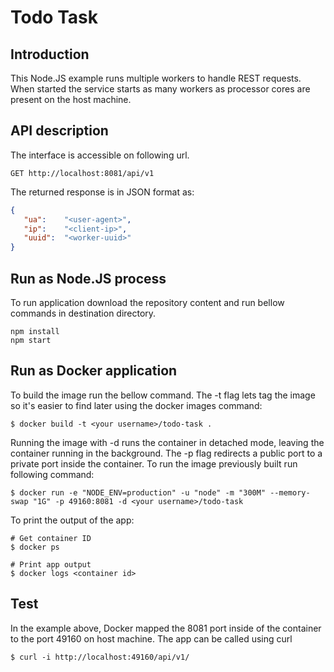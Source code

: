 # Todo Task

## Introduction

This Node.JS example runs multiple workers to handle REST requests. When started the service starts as many workers as processor cores are present on the host machine.

## API description

The interface is accessible on following url.

```
GET http://localhost:8081/api/v1
```

The returned response is in JSON format as:

```json
{
   "ua":    "<user-agent>",
   "ip":    "<client-ip>",
   "uuid":  "<worker-uuid>"
}
```

## Run as Node.JS process

To run application download the repository content and run bellow commands in destination directory.

```
npm install
npm start
```

## Run as Docker application

To build the image run the bellow command. The -t flag lets tag the image so it's easier to find later using the docker images command:

```
$ docker build -t <your username>/todo-task .
```

Running the image with -d runs the container in detached mode, leaving the container running in the background. The -p flag redirects a public port to a private port inside the container. To run the image previously built run following command:

```
$ docker run -e "NODE_ENV=production" -u "node" -m "300M" --memory-swap "1G" -p 49160:8081 -d <your username>/todo-task
```

To print the output of the app:
```
# Get container ID
$ docker ps

# Print app output
$ docker logs <container id>
```

## Test

In the example above, Docker mapped the 8081 port inside of the container to the port 49160 on host machine.
The app can be called using curl
```
$ curl -i http://localhost:49160/api/v1/
```


